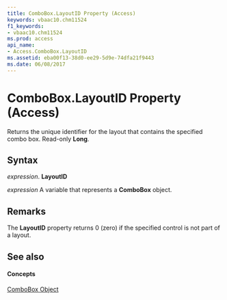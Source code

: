 ```yaml
---
title: ComboBox.LayoutID Property (Access)
keywords: vbaac10.chm11524
f1_keywords:
- vbaac10.chm11524
ms.prod: access
api_name:
- Access.ComboBox.LayoutID
ms.assetid: eba00f13-38d0-ee29-5d9e-74dfa21f9443
ms.date: 06/08/2017
---
```



# ComboBox.LayoutID Property (Access)

Returns the unique identifier for the layout that contains the specified combo box. Read-only **Long**.


## Syntax

 _expression_. **LayoutID**

 _expression_ A variable that represents a **ComboBox** object.


## Remarks

The **LayoutID** property returns 0 (zero) if the specified control is not part of a layout.


## See also


#### Concepts


[ComboBox Object](combobox-object-access.md)

